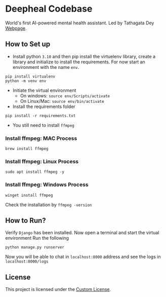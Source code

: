 # Deepheal Codebase
World's first AI-powered mental health assistant. Led by Tathagata Dey [Webpage](https://iamtatha.github.io).

## How to Set up
- Install python `3.10` and then pip install the virtuelenv library, create a library and initialize to install the requirements. For now start an environment with the name `env`.
```
pip install virtualenv
python -m venv env
```
- Initiate the virtual environment
  - On windows: `source env/Scripts/activate`
  - On Linux/Mac: `source env/bin/activate`
- Install the requirements folder
```
pip install -r requirements.txt
```
- You still need to install `ffmpeg`
### Install ffmpeg: MAC Process
```
brew install ffmpeg
```
### Install ffmpeg: Linux Process
```
sudo apt install ffmpeg -y
```
### Install ffmpeg: Windows Process
```
winget install ffmpeg
```
Check the installation by `ffmpeg -version`

## How to Run?
Verify `Django` has been installed.
Now open a terminal and start the virtual environment
Run the following
```
python manage.py runserver
```
Now you will be able to chat in `localhost:8000` address and see the logs in `localhost:8000/logs`


## License
This project is licensed under the [Custom License](./LICENSE).

